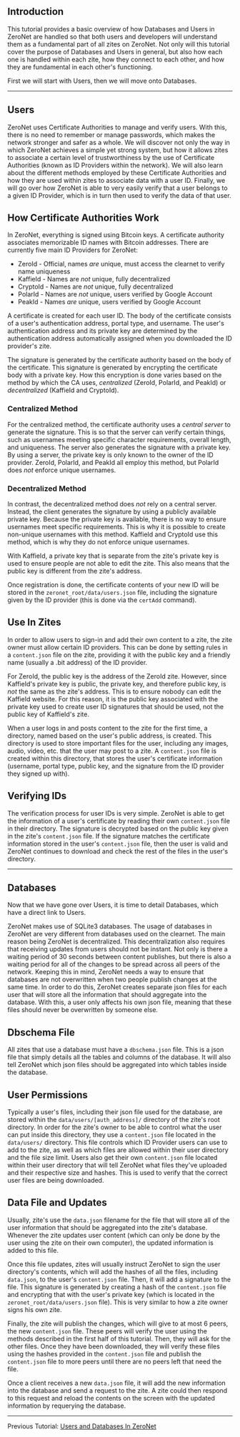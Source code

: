 ## Introduction

This tutorial provides a basic overview of how Databases and Users in ZeroNet are handled so that both users and developers will understand them as a fundamental part of all zites on ZeroNet. Not only will this tutorial cover the purpose of Databases and Users in general, but also how each one is handled within each zite, how they connect to each other, and how they are fundamental in each other's functioning.

First we will start with Users, then we will move onto Databases.

---

## Users

ZeroNet uses Certificate Authorities to manage and verify users. With this, there is no need to remember or manage passwords, which makes the network stronger and safer as a whole. We will discover not only the way in which ZeroNet achieves a simple yet strong system, but how it allows zites to associate a certain level of trustworthiness by the use of Certificate Authorities (known as ID Providers within the network). We will also learn about the different methods employed by these Certificate Authorities and how they are used within zites to associate data with a user ID. Finally, we will go over how ZeroNet is able to very easily verify that a user belongs to a given ID Provider, which is in turn then used to verify the data of that user.

## How Certificate Authorities Work

In ZeroNet, everything is signed using Bitcoin keys. A certificate authority associates memorizable ID names with Bitcoin addresses. There are currently five main ID Providers for ZeroNet:

* ZeroId - Official, names *are* unique, must access the clearnet to verify name uniqueness
* KaffieId - Names are *not* unique, fully decentralized
* CryptoId - Names are *not* unique, fully decentralized
* PolarId - Names are *not* unique, users verified by Google Account
* PeakId - Names *are* unique, users verified by Google Account

A certificate is created for each user ID. The body of the certificate consists of a user's authentication address, portal type, and username. The user's authentication address and its private key are determined by the authentication address automatically assigned when you downloaded the ID provider's zite.

The signature is generated by the certificate authority based on the body of the certificate. This signature is generated by encrypting the certificate body with a private key. How this encryption is done varies based on the method by which the CA uses, *centralized* (ZeroId, PolarId, and PeakId) or *decentralized* (KaffieId and CryptoId).

### Centralized Method

For the centralized method, the certificate authority uses a *central server* to generate the signature. This is so that the server can verify certain things, such as usernames meeting specific character requirements, overall length, and uniqueness. The server also generates the signature with a private key. By using a server, the private key is only known to the owner of the ID provider. ZeroId, PolarId, and PeakId all employ this method, but PolarId does *not* enforce unique usernames.

### Decentralized Method

In contrast, the decentralized method does *not* rely on a central server. Instead, the client generates the signature by using a publicly available private key. Because the private key is available, there is no way to ensure usernames meet specific requirements. This is why it is possible to create non-unique usernames with this method. KaffieId and CryptoId use this method, which is why they do not enforce unique usernames.

With KaffieId, a private key that is separate from the zite's private key is used to ensure people are not able to edit the zite. This also means that the public key is different from the zite's address.

Once registration is done, the certificate contents of your new ID will be stored in the `zeronet_root/data/users.json` file, including the signature given by the ID provider (this is done via the `certAdd` command).

## Use In Zites

In order to allow users to sign-in and add their own content to a zite, the zite owner must allow certain ID providers. This can be done by setting rules in a `content.json` file on the zite, providing it with the public key and a friendly name (usually a .bit address) of the ID provider.

For ZeroId, the public key is the address of the ZeroId zite. However, since KaffieId's private key is public, the private key, and therefore public key, is *not* the same as the zite's address. This is to ensure nobody can edit the KaffieId website. For this reason, it is the public key associated with the private key used to create user ID signatures that should be used, not the public key of KaffieId's zite.

When a user logs in and posts content to the zite for the first time, a directory, named based on the user's public address, is created. This directory is used to store important files for the user, including any images, audio, video, etc. that the user may post to a zite. A `content.json` file is created within this directory, that stores the user's certificate information (username, portal type, public key, and the signature from the ID provider they signed up with).

## Verifying IDs

The verification process for user IDs is very simple. ZeroNet is able to get the information of a user's certificate by reading their own `content.json` file in their directory. The signature is decrypted based on the public key given in the zite's `content.json` file. If the signature matches the certificate information stored in the user's `content.json` file, then the user is valid and ZeroNet continues to download and check the rest of the files in the user's directory.

---

## Databases

Now that we have gone over Users, it is time to detail Databases, which have a direct link to Users.

ZeroNet makes use of SQLite3 databases. The usage of databases in ZeroNet are very different from databases used on the clearnet. The main reason being ZeroNet is decentralized. This decentralization also requires that receiving updates from users should not be instant. Not only is there a waiting period of 30 seconds between content publishes, but there is also a waiting period for all of the changes to be spread across all peers of the network. Keeping this in mind, ZeroNet needs a way to ensure that databases are not overwritten when two people publish changes at the same time. In order to do this, ZeroNet creates separate json files for each user that will store all the information that should aggregate into the database. With this, a user only affects his own json file, meaning that these files should never be overwritten by someone else.

## Dbschema File

All zites that use a database must have a `dbschema.json` file. This is a json file that simply details all the tables and columns of the database. It will also tell ZeroNet which json files should be aggregated into which tables inside the database.

## User Permissions

Typically a user's files, including their json file used for the database, are stored within the `data/users/[auth_address]/` directory of the zite's root directory. In order for the zite's owner to be able to control what the user can put inside this directory, they use a `content.json` file located in the `data/users/` directory. This file controls which ID Provider users can use to add to the zite, as well as which files are allowed within their user directory and the file size limit. Users also get their own `content.json` file located within their user directory that will tell ZeroNet what files they've uploaded and their respective size and hashes. This is used to verify that the correct user files are being downloaded.

## Data File and Updates

Usually, zite's use the `data.json` filename for the file that will store all of the user information that should be aggregated into the zite's database. Whenever the zite updates user content (which can only be done by the user using the zite on their own computer), the updated information is added to this file.

Once this file updates, zites will usually instruct ZeroNet to sign the user directory's contents, which will add the hashes of all the files, including `data.json`, to the user's `content.json` file. Then, it will add a signature to the file. This signature is generated by creating a hash of the `content.json` file and encrypting that with the user's private key (which is located in the `zeronet_root/data/users.json` file). This is very similar to how a zite owner signs his own zite.

Finally, the zite will publish the changes, which will give to at most 6 peers, the new `content.json` file. These peers will verify the user using the methods described in the first half of this tutorial. Then, they will ask for the other files. Once they have been downloaded, they will verify these files using the hashes provided in the `content.json` file and publish the `content.json` file to more peers until there are no peers left that need the file.

Once a client receives a new `data.json` file, it will add the new information into the database and send a request to the zite. A zite could then respond to this request and reload the contents on the screen with the updated information by requerying the database.

---
Previous Tutorial: [Users and Databases In ZeroNet](./?/tutorials/users_databases_in_zeronet)
